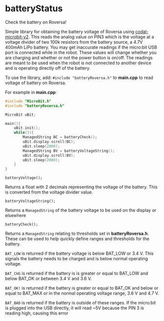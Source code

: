 # batteryStatus
Check the battery on Roversa!

Simple library for obtaining the battery voltage of Roversa using [codal-microbit-v2](https://github.com/lancaster-university/microbit-v2-samples). This reads the analog value on PIN3 which is the voltage at a voltage divider of two 100k resistors from the battery source, a 4.7V 400mAh LiPo battery. You may get inaccurate readings if the micro:bit USB port is connected while in the robot. These values will change whether you are charging and whether or not the power button is on/off. The readings are meant to be used when the robot is not connected to another device and is operating directly off of the battery.

To use the library, add:
`#include "batteryRoversa.h"`
to **main.cpp** to read voltage of battery on Roversa.

For example in **main.cpp**:

```cpp
#include "MicroBit.h"
#include "batteryRoversa.h"

MicroBit uBit;

main(){
    uBit.init();
    while(1){
        ManagedString BC = batteryCheck();
        uBit.display.scroll(BC);
        uBit.sleep(2000);
        ManagedString BV = batteryVoltageString();
        uBit.display.scroll(BV);
        uBit.sleep(2000);
    }
}
```

`batteryVoltage();`

Returns a float with 2 decimals representing the voltage of the battery. This is converted from the voltage divider value.

`batteryVoltageString();`

Returns a `ManagedString` of the battery voltage to be used on the display or elsewhere

`batteryCheck();`

Returns a `ManagedString` relating to thresholds set in **batteryRoversa.h**. These can be used to help quickly define ranges and thresholds for the battery.

`BAT_LOW` is returned if the battery voltage is below BAT_LOW or 3.4 V. This signals the battery needs to be charged and is below normal operating voltage.

`BAT_CHG` is returned if the battery is is greater or equal to BAT_LOW and below BAT_OK or between 3.4 V and 3.6 V.

`BAT_OK!` is returned if the battery is greater or equal to BAT_OK and below or equal to BAT_MAX or in the normal operating voltage range, 3.6 V and 4.7 V.

`BAT_BAD` is returned if the battery is outside of these ranges. If the micro:bit is plugged into the USB directly, it will read ~5V because the PIN 3 is reading high, causing this error

